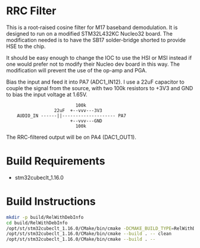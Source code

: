 # RRC Filter

This is a root-raised cosine filter for M17 baseband demodulation. It is designed
to run on a modified STM32L432KC Nucleo32 board. The modification needed is to have
the SB17 solder-bridge shorted to provide HSE to the chip.

It should be easy enough to change the IOC to use the HSI or MSI instead if one
would prefer not to modify their Nucleo dev board in this way. The modification
will prevent the use of the op-amp and PGA.

Bias the input and feed it into PA7 (ADC1_IN12). I use a 22uF capacitor to couple
the signal from the source, with two 100k resistors to +3V3 and GND to bias the
input voltage at 1.65V.

```
                          100k
                  22uF  +--vvv---3V3
    AUDIO_IN ------||-------------------- PA7
                        +--vvv---GND
                          100k
```

The RRC-filtered output will be on PA4 (DAC1_OUT1).

# Build Requirements

 - stm32cubeclt_1.16.0

# Build Instructions

```bash
mkdir -p build/RelWithDebInfo
cd build/RelWithDebInfo
/opt/st/stm32cubeclt_1.16.0/CMake/bin/cmake -DCMAKE_BUILD_TYPE=RelWithDebInfo -DCMAKE_TOOLCHAIN_FILE=../../cmake/gcc-arm-none-eabi.cmake -S../.. -B. -G Ninja
/opt/st/stm32cubeclt_1.16.0/CMake/bin/cmake --build . -- clean
/opt/st/stm32cubeclt_1.16.0/CMake/bin/cmake --build . --
```
